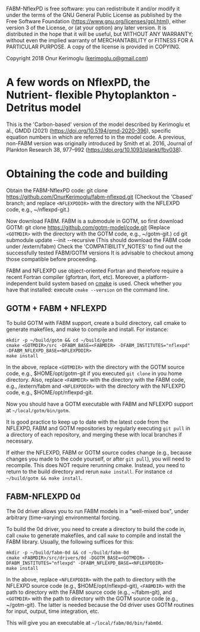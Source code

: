 FABM-NflexPD is free software: you can redistribute it and/or modify it under the terms of the GNU General Public License as published by the Free Software Foundation (https://www.gnu.org/licenses/gpl.html), either version 3 of the License, or (at your option) any later version.
It is distributed in the hope that it will be useful, but WITHOUT ANY WARRANTY; without even the implied warranty of MERCHANTABILITY or FITNESS FOR A PARTICULAR PURPOSE.
A copy of the license is provided in COPYING.

Copyright 2018 Onur Kerimoglu (kerimoglu.o@gmail.com)

# A few words on NflexPD, the Nutrient- flexible Phytoplankton - Detritus model

This is the 'Carbon-based' version of the model described by Kerimoglu et al., GMDD (2021) (https://doi.org/10.5194/gmd-2020-396), specific equation numbers in which are referred to in the model code. A previous, non-FABM version was originally introduced by Smith et al. 2016, Journal of Plankton Research 38, 977–992 (https://doi.org/10.1093/plankt/fbv038).

# Obtaining the code and building 
Obtain the FABM-NflexPD code:
    git clone https://github.com/OnurKerimoglu/fabm-nflexpd.git <NFLEXPDDIR>
(Checkout the 'Cbased' branch; and replace `<NFLEXPDDIR>` with the directory with the NFLEXPD code, e.g., ~/nflexpd-git.)

Now download FABM. FABM is a submodule in GOTM, so first download GOTM: 
    git clone https://github.com/gotm-model/code.git <GOTMDIR>
(Replace `<GOTMDIR>` with the directory with the GOTM code, e.g., ~/gotm-git.)
    cd <GOTMDIR>
    git submodule update --init --recursive
(This should download the FABM code under  <GOTMDIR>/extern/fabm)
Check the 'COMPATIBILITY_NOTES' to find out the successfully tested FABM/GOTM versions 
It is advisable to checkout among those compatible before proceeding. 


FABM and NFLEXPD use object-oriented Fortran and therefore require a recent Fortran compiler (gfortran, ifort, etc). Moreover, a platform-independent build system based on [cmake](http://www.cmake.org) is used. Check whether you have that installed: execute `cmake --version` on the command line.

## GOTM + FABM + NFLEXPD

To build GOTM with FABM support, create a build directory, call cmake to generate makefiles, and make to compile and install. For instance:

    mkdir -p ~/build/gotm && cd ~/build/gotm
    cmake <GOTMDIR>/src -DFABM_BASE=<FABMDIR> -DFABM_INSTITUTES="nflexpd" -DFABM_NFLEXPD_BASE=<NFLEXPDDIR>
    make install

In the above, replace `<GOTMDIR>` with the directory with the GOTM source code, e.g., $HOME/opt/gotm-git if you executed `git clone` in you home directory. Also, replace `<FABMDIR>` with the directory with the FABM code, e.g., <GOTMDIR>/extern/fabm and `<NFLEXPDDIR>` with the directory with the NFLEXPD code, e.g., $HOME/opt/nflexpd-git.

Now you should have a GOTM executable with FABM and NFLEXPD support at `~/local/gotm/bin/gotm`.

It is good practice to keep up to date with the latest code from the NFLEXPD, FABM and GOTM repositories by regularly executing `git pull` in a directory of each repository, and merging these with local branches if necessary.

If either the NFLEXPD, FABM or GOTM source codes change (e.g., because changes you made to the code yourself, or after `git pull`), you will need to recompile. This does NOT require rerunning cmake. Instead, you need to return to the build directory and rerun `make install`. For instance `cd ~/build/gotm && make install`.

## FABM-NFLEXPD 0d

The 0d driver allows you to run FABM models in a "well-mixed box", under arbitrary (time-varying) environmental forcing.

To build the 0d driver, you need to create a directory to build the code in, call `cmake` to generate makefiles, and call `make` to compile and install the FABM library. Usually, the following suffices for this:

    mkdir -p ~/build/fabm-0d && cd ~/build/fabm-0d
    cmake <FABMDIR>/src/drivers/0d -DGOTM_BASE=<GOTMDIR> -DFABM_INSTITUTES="nflexpd" -DFABM_NFLEXPD_BASE=<NFLEXPDDIR>
    make install

In the above, replace `<NFLEXPDDIR>` with the path to directory with the NFLEXPD source code (e.g., $HOME/opt/nflexpd-git), `<FABMDIR>` with the path to directory with the FABM source code (e.g., ~/fabm-git), and `<GOTMDIR>` with the path to directory with the GOTM source code (e.g., ~/gotm-git). The latter is needed because the 0d driver uses GOTM routines for input, output, time integration, etc.

This will give you an executable at `~/local/fabm/0d/bin/fabm0d`.
